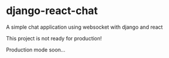 # django-react-chat

A simple chat application using websocket with django and react

This project is not ready for production!

Production mode soon...
